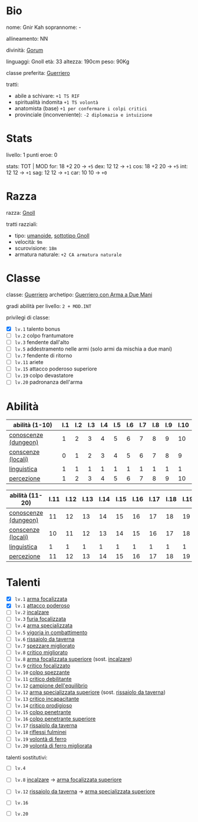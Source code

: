 # Bio

nome: Gnir Kah
soprannome: -

allineamento: NN

divinità: [Gorum](https://golarion.altervista.org/wiki/Gorum)

linguaggi: Gnoll
età: 33
altezza: 190cm
peso: 90Kg

classe preferita: [Guerriero](https://golarion.altervista.org/wiki/Guerriero)

tratti:
 - abile a schivare: `+1 TS RIF`
 - spiritualità indomita `+1 TS volontà`
 - anatomista (base) `+1 per confermare i colpi critici`
 - provinciale (inconveniente): `-2 diplomazia e intuizione`

# Stats

livello: 1
punti eroe: 0

stats:       TOT | MOD
for: 18 +2   20 -> `+5`
dex: 12      12 -> `+1`
cos: 18 +2   20 -> `+5`
int: 12      12 -> `+1`
sag: 12      12 -> `+1`
car: 10      10 -> `+0`

# Razza

razza: [Gnoll](https://golarion.altervista.org/wiki/Razze/Gnoll)

tratti razziali:
 - tipo: [umanoide](https://golarion.altervista.org/wiki/Tipo_Umanoide), [sottotipo Gnoll](https://golarion.altervista.org/wiki/Sottotipo_Gnoll)
 - velocità: `9m`
 - scurovisione: `18m`
 - armatura naturale: `+2 CA armatura naturale`

# Classe

classe: [Guerriero](https://golarion.altervista.org/wiki/Guerriero)
archetipo: [Guerriero con Arma a Due Mani](https://golarion.altervista.org/wiki/Guerriero/Archetipi#Guerriero_con_Arma_a_Due_Mani)

gradi abilità per livello: `2 + MOD.INT`

privilegi di classe:
-  [x] `lv.1`  talento bonus
-  [ ] `lv.2`  colpo frantumatore
-  [ ] `lv.3`  fendente dall'alto
-  [ ] `lv.5`  addestramento nelle armi (solo armi da mischia a due mani)
-  [ ] `lv.7`  fendente di ritorno
-  [ ] `lv.11` ariete
-  [ ] `lv.15` attacco poderoso superiore
-  [ ] `lv.19` colpo devastatore
-  [ ] `lv.20` padronanza dell'arma

# Abilità

| abilità (1-10)                                                          | l.1 | l.2 | l.3 | l.4 | l.5 | l.6 | l.7 | l.8 | l.9 | l.10 |
| ----------------------------------------------------------------------- | --- | --- | --- | --- | --- | --- | --- | --- | --- | ---- |
| [conoscenze (dungeon)](https://golarion.altervista.org/wiki/Conoscenze) | 1   | 2   | 3   | 4   | 5   | 6   | 7   | 8   | 9   | 10   |
| [conscenze (locali)](https://golarion.altervista.org/wiki/Conoscenze)   | 0   | 1   | 2   | 3   | 4   | 5   | 6   | 7   | 8   | 9    |
| [linguistica](https://golarion.altervista.org/wiki/Linguistica)         | 1   | 1   | 1   | 1   | 1   | 1   | 1   | 1   | 1   | 1    |
| [percezione](https://golarion.altervista.org/wiki/Percezione)           | 1   | 2   | 3   | 4   | 5   | 6   | 7   | 8   | 9   | 10   |

| abilità (11-20)                                                         | l.11 | l.12 | l.13 | l.14 | l.15 | l.16 | l.17 | l.18 | l.19 | l.20 |
| ----------------------------------------------------------------------- | ---- | ---- | ---- | ---- | ---- | ---- | ---- | ---- | ---- | ---- |
| [conoscenze (dungeon)](https://golarion.altervista.org/wiki/Conoscenze) | 11   | 12   | 13   | 14   | 15   | 16   | 17   | 18   | 19   | 20   |
| [conscenze (locali)](https://golarion.altervista.org/wiki/Conoscenze)   | 10   | 11   | 12   | 13   | 14   | 15   | 16   | 17   | 18   | 19   |
| [linguistica](https://golarion.altervista.org/wiki/Linguistica)         | 1    | 1    | 1    | 1    | 1    | 1    | 1    | 1    | 1    | 1    |
| [percezione](https://golarion.altervista.org/wiki/Percezione)           | 11   | 12   | 13   | 14   | 15   | 16   | 17   | 18   | 19   | 20   |


# Talenti

-  [x] `lv.1`  [arma focalizzata](https://golarion.altervista.org/wiki/Arma_Focalizzata)
-  [x] `lv.1`  [attacco poderoso](https://golarion.altervista.org/wiki/Attacco_Poderoso)
-  [ ] `lv.2`  [incalzare](https://golarion.altervista.org/wiki/Incalzare)
-  [ ] `lv.3`  [furia focalizzata](https://golarion.altervista.org/wiki/Furia_Focalizzata)
-  [ ] `lv.4`  [arma specializzata](https://golarion.altervista.org/wiki/Arma_Specializzata)
-  [ ] `lv.5`  [vigoria in combattimento](https://golarion.altervista.org/wiki/Vigoria_in_Combattimento)
-  [ ] `lv.6`  [rissaiolo da taverna](https://golarion.altervista.org/wiki/Rissaiolo_da_Taverna)
-  [ ] `lv.7`  [spezzare migliorato](https://golarion.altervista.org/wiki/Spezzare_Migliorato)
-  [ ] `lv.8`  [critico migliorato](https://golarion.altervista.org/wiki/Critico_Migliorato)
-  [ ] `lv.8`  [arma focalizzata superiore](https://golarion.altervista.org/wiki/Arma_Focalizzata_Superiore) (sost. [incalzare](https://golarion.altervista.org/wiki/Incalzare))
-  [ ] `lv.9`  [critico focalizzato](https://golarion.altervista.org/wiki/Critico_Focalizzato)
-  [ ] `lv.10` [colpo spezzante](https://golarion.altervista.org/wiki/Colpo_Spezzante)
-  [ ] `lv.11` [critico debilitante](https://golarion.altervista.org/wiki/Critico_Debilitante)
-  [ ] `lv.12` [campione dell'equilibrio](https://golarion.altervista.org/wiki/Campione_dell%27Equilibrio)
-  [ ] `lv.12` [arma specializzata superiore](https://golarion.altervista.org/wiki/Arma_Specializzata_Superiore) (sost. [rissaiolo da taverna](https://golarion.altervista.org/wiki/Rissaiolo_da_Taverna))
-  [ ] `lv.13` [critico incapacitante](https://golarion.altervista.org/wiki/Critico_Incapacitante)
-  [ ] `lv.14` [critico prodigioso](https://golarion.altervista.org/wiki/Critico_Prodigioso)
-  [ ] `lv.15` [colpo penetrante](https://golarion.altervista.org/wiki/Colpo_Penetrante)
-  [ ] `lv.16` [colpo penetrante superiore](https://golarion.altervista.org/wiki/Colpo_Penetrante_Superiore)
-  [ ] `lv.17` [rissaiolo da taverna](https://golarion.altervista.org/wiki/Rissaiolo_da_Taverna)
-  [ ] `lv.18` [riflessi fulminei](https://golarion.altervista.org/wiki/Riflessi_Fulminei)
-  [ ] `lv.19` [volontà di ferro](https://golarion.altervista.org/wiki/Volont%C3%A0_di_Ferro)
-  [ ] `lv.20` [volontà di ferro migliorata](https://golarion.altervista.org/wiki/Volont%C3%A0_di_Ferro_Migliorata)

talenti sostitutivi:
-  [ ] `lv.4` 
-  [ ] `lv.8`  [incalzare](https://golarion.altervista.org/wiki/Incalzare) -> [arma focalizzata superiore](https://golarion.altervista.org/wiki/Arma_Focalizzata_Superiore)
-  [ ] `lv.12` [rissaiolo da taverna](https://golarion.altervista.org/wiki/Rissaiolo_da_Taverna) -> [arma specializzata superiore](https://golarion.altervista.org/wiki/Arma_Specializzata_Superiore)
-  [ ] `lv.16`
-  [ ] `lv.20`


